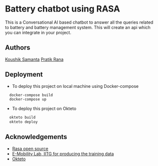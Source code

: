 
# Battery chatbot using RASA

This is a Conversational AI based chatbot to answer all the queries related to battery and battery management system.
This will create an api which you can integrate in your project.



## Authors
[Koushik Samanta](https://github.com/infinity-engine/)
[Pratik Rana](https://www.linkedin.com/in/pratik-rana-connect)


## Deployment

- To deploy this project on local machine using Docker-compose
```bash
  docker-compose build
  docker-compose up
```
- To deploy this project on Okteto
```bash
  okteto build
  okteto deploy
```


## Acknowledgements
- [Rasa open source](https://rasa.com)
- [E-Mobility Lab, IITG for producing the training data](https://www.iitg.ac.in/e_mobility/)
- [Okteto](https://okteto.com)
